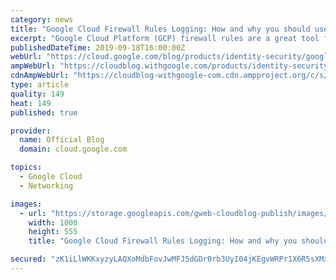 ```yaml
---
category: news
title: "Google Cloud Firewall Rules Logging: How and why you should use it"
excerpt: "Google Cloud Platform (GCP) firewall rules are a great tool for securing applications. Firewall rules are customizable software-defined networking constructs that let you allow or deny traffic to and from your virtual machine (VM) instances. To secure applications and respond to modern threats, firewall"
publishedDateTime: 2019-09-18T16:00:00Z
webUrl: "https://cloud.google.com/blog/products/identity-security/google-cloud-firewall-rules-logging-how-and-why-you-should-use-it/"
ampWebUrl: "https://cloudblog.withgoogle.com/products/identity-security/google-cloud-firewall-rules-logging-how-and-why-you-should-use-it/amp/"
cdnAmpWebUrl: "https://cloudblog-withgoogle-com.cdn.ampproject.org/c/s/cloudblog.withgoogle.com/products/identity-security/google-cloud-firewall-rules-logging-how-and-why-you-should-use-it/amp/"
type: article
quality: 149
heat: 149
published: true

provider:
  name: Official Blog
  domain: cloud.google.com

topics:
  - Google Cloud
  - Networking

images:
  - url: "https://storage.googleapis.com/gweb-cloudblog-publish/images/002-GoogleCloud-Blog-Header.max-1000x1000.max-1000x1000.png"
    width: 1000
    height: 555
    title: "Google Cloud Firewall Rules Logging: How and why you should use it"

secured: "zK1iLlWKKxyzyLAQXoMdbFovJwMFJ5dGDr0rb3UyI04jKEgvWRPr1X6R5sXMxGFblazQLCZ1uxiZnlrAOk9uWxfRA1FlIg7uGakGpJjlVGljlN+QaIYPySXEiXxHoYCCZpXOusiUhCG26i/mYx7GV8KhWxSaMLsw3MPK6hpbD02zm766gasiIjawiP0mcNCSf7tBoGsRbNPEREWtFPDOiid7gvcC3n4xJiz4gOW72Umt0yvuYexy6uzyNLoM3fzz0kjyAw2K4q8SlkYU5JvcNnLDLUfn2iCNr0wupaKWr6yymd26TIYOhHHBk8CByzxMO5UALk9Rcnrr0GaESnVkMw==;dgnsEQyh/rOH2p8MIcc/xg=="
---
```


